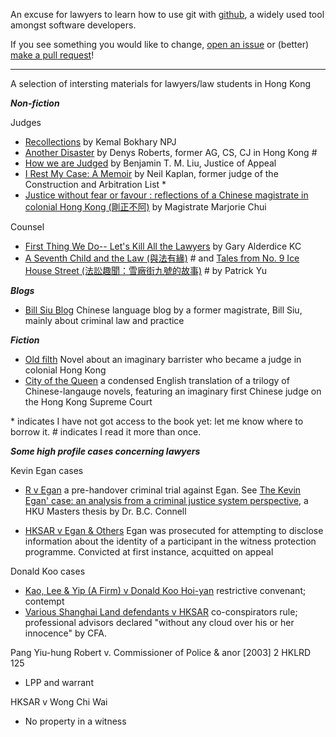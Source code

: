 An excuse for lawyers to learn how to use git with [github](https://www.youtube.com/watch?v=pBy1zgt0XPc), a widely used tool amongst software developers.

If you see something you would like to change, [open an issue](https://github.com/3willows/hk-legal-history-snippets/issues) or (better) [make a pull request](https://github.com/3willows/hk-legal-history-snippets/pulls)!

---

A selection of intersting materials for lawyers/law students in Hong Kong

***Non-fiction***

Judges
- [Recollections](https://www.sweetandmaxwell.com.hk/BookStore/showProduct.asp?countrycode=HK&id=2258&subjID=&ptab=1&bookstore=1&g=l15e43&ec=QSNBGDKTJJVZRUJQFVYJZLEDBTVQRLIGGGRYABQHEUINZJSCRSLOATPHUG) by Kemal Bokhary NPJ
- [Another Disaster](https://en.wikipedia.org/wiki/Denys_Roberts) by Denys Roberts, former AG, CS, CJ in Hong Kong #
- [How we are Judged](https://www.cityu.edu.hk/upress/how-are-we-judged) by Benjamin T. M. Liu, Justice of Appeal
- [I Rest My Case: A Memoir](https://books.google.com.hk/books/about/I_Rest_My_Case.html?id=OIG4jwEACAAJ&redir_esc=y) by Neil Kaplan, former judge of the Construction and Arbitration List *
- [Justice without fear or favour : reflections of a Chinese magistrate in colonial Hong Kong (剛正不阿)](https://billsiu.blogspot.com/2011/07/blog-post_20.html) by Magistrate Marjorie Chui

Counsel
- [First Thing We Do-- Let's Kill All the Lawyers](https://www.abebooks.com/first-edition/First-Thing-Do---Kill-Lawyers-Gary/14494316475/bd) by  Gary Alderdice KC
- [A Seventh Child and the Law (與法有緣)](https://hkupress.hku.hk/index.php?route=product/product&product_id=1471) # and [Tales from No. 9 Ice House Street (法訟趣聞：雪廠街九號的故事)](https://hkupress.hku.hk/Tales_from_9_Ice_House_Street) # by Patrick Yu

***Blogs***
- [Bill Siu Blog](https://billsiu.blogspot.com/) Chinese language blog by a former magistrate, Bill Siu, mainly about criminal law and practice

***Fiction***

- [Old filth](https://headbutler.com/reviews/jane-gardam-old-filth/)  Novel about an imaginary barrister who became a judge in colonial Hong Kong
- [City of the Queen](https://hkupress.hku.hk/index.php?route=product/product&product_id=1192) a condensed English translation of a trilogy of Chinese-langauge novels, featuring an imaginary first Chinese judge on the Hong Kong Supreme Court

  
\* indicates I have not got access to the book yet: let me know where to borrow it.
\# indicates I read it more than once.

***Some high profile cases concerning lawyers***

Kevin Egan cases
- [R v Egan](https://billsiu.blogspot.com/2013/06/blog-post_2.html) a pre-handover criminal trial against Egan.  See [The Kevin Egan' case: an analysis from a criminal justice system perspective](https://hub.hku.hk/handle/10722/28045), a HKU Masters thesis by  Dr. B.C. Connell

- [HKSAR v Egan & Others](https://www.news.gov.hk/isd/ebulletin/en/category/lawandorder/html/8e0362f1-5484-41ac-8e06-8941318e0129.htm) Egan was prosecuted for attempting to disclose information about the identity of a participant in the witness protection programme.  Convicted at first instance, acquitted on appeal

Donald Koo cases
- [Kao, Lee & Yip (A Firm) v Donald Koo Hoi-yan](https://webb-site.com/dbpub/artlinks.asp?s=3145) restrictive convenant; contempt
- [Various Shanghai Land defendants v HKSAR](https://webb-site.com/dbpub/artlinks.asp?s=5984) co-conspirators rule; professional advisors declared "without any cloud over his or her innocence" by CFA.

Pang Yiu-hung Robert v. Commissioner of Police & anor [2003] 2 HKLRD 125
- LPP and warrant

HKSAR v Wong Chi Wai
- No property in a witness
  
